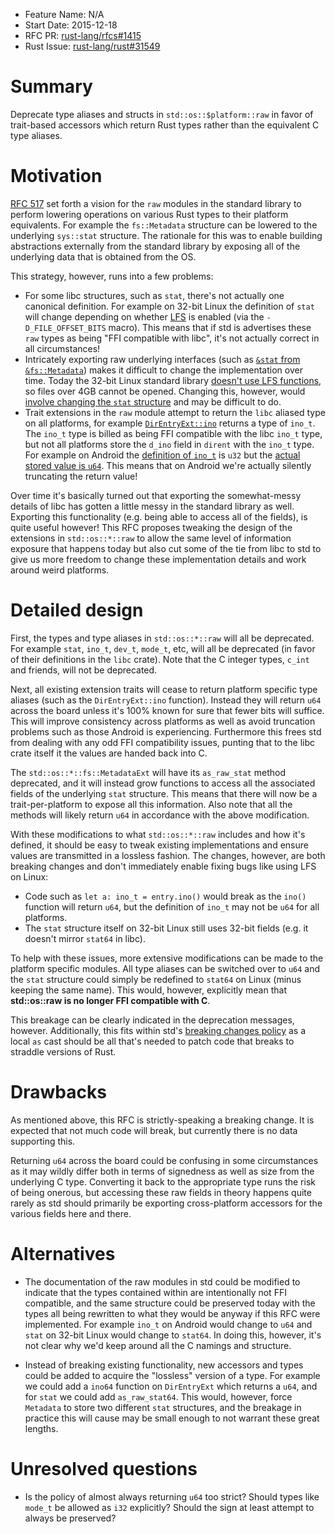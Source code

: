 - Feature Name: N/A
- Start Date: 2015-12-18
- RFC PR: [rust-lang/rfcs#1415](https://github.com/rust-lang/rfcs/pull/1415)
- Rust Issue: [rust-lang/rust#31549](https://github.com/rust-lang/rust/issues/31549)

# Summary
[summary]: #summary

Deprecate type aliases and structs in `std::os::$platform::raw` in favor of
trait-based accessors which return Rust types rather than the equivalent C type
aliases.

# Motivation
[motivation]: #motivation

[RFC 517][io-reform] set forth a vision for the `raw` modules in the standard
library to perform lowering operations on various Rust types to their platform
equivalents. For example the `fs::Metadata` structure can be lowered to the
underlying `sys::stat` structure. The rationale for this was to enable building
abstractions externally from the standard library by exposing all of the
underlying data that is obtained from the OS.

[io-reform]: https://github.com/rust-lang/rfcs/blob/master/text/0517-io-os-reform.md

This strategy, however, runs into a few problems:

* For some libc structures, such as `stat`, there's not actually one canonical
  definition. For example on 32-bit Linux the definition of `stat` will change
  depending on whether [LFS][lfs] is enabled (via the `-D_FILE_OFFSET_BITS`
  macro).  This means that if std is advertises these `raw` types as being "FFI
  compatible with libc", it's not actually correct in all circumstances!
* Intricately exporting raw underlying interfaces (such as [`&stat` from
  `&fs::Metadata`][std-as-stat]) makes it difficult to change the
  implementation over time.  Today the 32-bit Linux standard library [doesn't
  use LFS functions][std-no-lfs], so files over 4GB cannot be opened. Changing
  this, however, would [involve changing the `stat`
  structure][libc-stat-change] and may be difficult to do.
* Trait extensions in the `raw` module attempt to return the `libc` aliased type
  on all platforms, for example [`DirEntryExt::ino`][std-ino] returns a type of
  `ino_t`.  The `ino_t` type is billed as being FFI compatible with the libc
  `ino_t` type, but not all platforms store the `d_ino` field in `dirent` with
  the `ino_t` type. For example on Android the [definition of
  `ino_t`][android-ino_t] is `u32` but the [actual stored value is
  `u64`][android-d_ino]. This means that on Android we're actually silently
  truncating the return value!

[lfs]: http://users.suse.com/~aj/linux_lfs.html
[std-as-stat]: https://github.com/rust-lang/rust/blob/29ea4eef9fa6e36f40bc1f31eb1e56bf5941ee72/src/libstd/sys/unix/fs.rs#L81-L92
[std-no-lfs]: https://github.com/rust-lang/rust/issues/30050
[std-ino]: https://github.com/rust-lang/rust/blob/29ea4eef9fa6e36f40bc1f31eb1e56bf5941ee72/src/libstd/sys/unix/fs.rs#L192-L197
[libc-stat-change]: https://github.com/rust-lang-nursery/libc/blob/2c7e08c959e599ca221581b1670a9ecbbeac2dcb/src/unix/notbsd/linux/other/b32/mod.rs#L28-L71
[android-d_ino]: https://github.com/rust-lang-nursery/libc/blob/2c7e08c959e599ca221581b1670a9ecbbeac2dcb/src/unix/notbsd/android/mod.rs#L50
[android-ino_t]: https://github.com/rust-lang-nursery/libc/blob/2c7e08c959e599ca221581b1670a9ecbbeac2dcb/src/unix/notbsd/android/mod.rs#L11

Over time it's basically turned out that exporting the somewhat-messy details of
libc has gotten a little messy in the standard library as well. Exporting this
functionality (e.g. being able to access all of the fields), is quite useful
however! This RFC proposes tweaking the design of the extensions in
`std::os::*::raw` to allow the same level of information exposure that happens
today but also cut some of the tie from libc to std to give us more freedom to
change these implementation details and work around weird platforms.

# Detailed design
[design]: #detailed-design

First, the types and type aliases in `std::os::*::raw` will all be
deprecated. For example `stat`, `ino_t`, `dev_t`, `mode_t`, etc, will all be
deprecated (in favor of their definitions in the `libc` crate). Note that the C
integer types, `c_int` and friends, will not be deprecated.

Next, all existing extension traits will cease to return platform specific type
aliases (such as the `DirEntryExt::ino` function). Instead they will return
`u64` across the board unless it's 100% known for sure that fewer bits will
suffice. This will improve consistency across platforms as well as avoid
truncation problems such as those Android is experiencing. Furthermore this
frees std from dealing with any odd FFI compatibility issues, punting that to
the libc crate itself it the values are handed back into C.

The `std::os::*::fs::MetadataExt` will have its `as_raw_stat` method deprecated,
and it will instead grow functions to access all the associated fields of the
underlying `stat` structure. This means that there will now be a
trait-per-platform to expose all this information. Also note that all the
methods will likely return `u64` in accordance with the above modification.

With these modifications to what `std::os::*::raw` includes and how it's
defined, it should be easy to tweak existing implementations and ensure values
are transmitted in a lossless fashion. The changes, however, are both breaking
changes and don't immediately enable fixing bugs like using LFS on Linux:

* Code such as `let a: ino_t = entry.ino()` would break as the `ino()` function
  will return `u64`, but the definition of `ino_t` may not be `u64` for all
  platforms.
* The `stat` structure itself on 32-bit Linux still uses 32-bit fields (e.g. it
  doesn't mirror `stat64` in libc).

To help with these issues, more extensive modifications can be made to the
platform specific modules. All type aliases can be switched over to `u64` and
the `stat` structure could simply be redefined to `stat64` on Linux (minus
keeping the same name). This would, however, explicitly mean that
**std::os::raw is no longer FFI compatible with C**.

This breakage can be clearly indicated in the deprecation messages, however.
Additionally, this fits within std's [breaking changes policy][api-evolution] as
a local `as` cast should be all that's needed to patch code that breaks to
straddle versions of Rust.

[api-evolution]: https://github.com/rust-lang/rfcs/blob/master/text/1105-api-evolution.md

# Drawbacks
[drawbacks]: #drawbacks

As mentioned above, this RFC is strictly-speaking a breaking change. It is
expected that not much code will break, but currently there is no data
supporting this.

Returning `u64` across the board could be confusing in some circumstances as it
may wildly differ both in terms of signedness as well as size from the
underlying C type. Converting it back to the appropriate type runs the risk of
being onerous, but accessing these raw fields in theory happens quite rarely as
std should primarily be exporting cross-platform accessors for the various
fields here and there.

# Alternatives
[alternatives]: #alternatives

* The documentation of the raw modules in std could be modified to indicate that
  the types contained within are intentionally not FFI compatible, and the same
  structure could be preserved today with the types all being rewritten to what
  they would be anyway if this RFC were implemented. For example `ino_t` on
  Android would change to `u64` and `stat` on 32-bit Linux would change to
  `stat64`. In doing this, however, it's not clear why we'd keep around all the
  C namings and structure.

* Instead of breaking existing functionality, new accessors and types could be
  added to acquire the "lossless" version of a type. For example we could add a
  `ino64` function on `DirEntryExt` which returns a `u64`, and for `stat` we
  could add `as_raw_stat64`. This would, however, force `Metadata` to store two
  different `stat` structures, and the breakage in practice this will cause may
  be small enough to not warrant these great lengths.

# Unresolved questions
[unresolved]: #unresolved-questions

* Is the policy of almost always returning `u64` too strict? Should types like
  `mode_t` be allowed as `i32` explicitly? Should the sign at least attempt to
  always be preserved?
